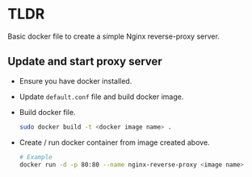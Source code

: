 # TLDR

Basic docker file to create a simple Nginx reverse-proxy server.

## Update and start proxy server

- Ensure you have docker installed.

- Update `default.conf` file and build docker image.

- Build docker file.

    ```bash
    sudo docker build -t <docker image name> .
    ```

- Create / run docker container from image created above.

    ```bash
    # Example
    docker run -d -p 80:80 --name nginx-reverse-proxy <image name>
    ```
